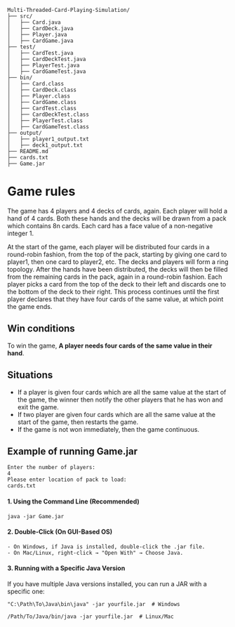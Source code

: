 ~~~
Multi-Threaded-Card-Playing-Simulation/
├── src/
│   ├── Card.java
│   ├── CardDeck.java
│   ├── Player.java
│   ├── CardGame.java
├── test/
│   ├── CardTest.java
│   ├── CardDeckTest.java
│   ├── PlayerTest.java
│   ├── CardGameTest.java
├── bin/
│   ├── Card.class
│   ├── CardDeck.class
│   ├── Player.class
│   ├── CardGame.class
│   ├── CardTest.class
│   ├── CardDeckTest.class
│   ├── PlayerTest.class
│   ├── CardGameTest.class
├── output/
│   ├── player1_output.txt
│   ├── deck1_output.txt
├── README.md
├── cards.txt
├── Game.jar
~~~

# Game rules
The game has 4 players and 4 decks of cards, again. Each player will hold a hand of 4 cards. Both these hands and the decks will be drawn from a pack which contains 8n cards. Each card has a face value of a non-negative integer 1.

At the start of the game, each player will be distributed four cards in a round-robin fashion, from the top of the pack, starting by giving one card to player1, then one card to player2, etc. The decks and players will form a ring topology. After the hands have been distributed, the decks will then be filled from the remaining cards in the pack, again in a round-robin fashion. Each player picks a card from the top of the deck to their left and discards one to the bottom of the deck to their right. This process continues until the first player declares that they have four cards of the same value, at which point the game ends.

## Win conditions
To win the game, **A player needs four cards of the same value in their hand**.

## Situations
- If a player is given four cards which are all the same value at the start of the game, the winner then notify the other players that he has won and exit the game.
- If two player are given four cards which are all the same value at the start of the game, then restarts the game.
- If the game is not won immediately, then the game continuous.

## Example of running Game.jar
~~~
Enter the number of players: 
4
Please enter location of pack to load:
cards.txt
~~~
#### 1. Using the Command Line (Recommended)
   
~~~
java -jar Game.jar
~~~

#### 2. Double-Click (On GUI-Based OS)
    - On Windows, if Java is installed, double-click the .jar file.
    - On Mac/Linux, right-click → "Open With" → Choose Java.

#### 3. Running with a Specific Java Version
If you have multiple Java versions installed, you can run a JAR with a specific one:

~~~
"C:\Path\To\Java\bin\java" -jar yourfile.jar  # Windows
~~~
~~~
/Path/To/Java/bin/java -jar yourfile.jar  # Linux/Mac
~~~
